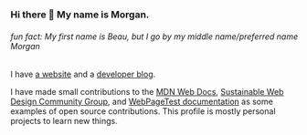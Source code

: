 ### Hi there 👋 My name is Morgan.

###### fun fact:  My first name is Beau, but I go by my middle name/preferred name Morgan 

I have [a website](https://morganwebdev.com) and a [developer blog](https://www.morganwebdev.org/). 

I have made small contributions to the [MDN Web Docs](https://github.com/mdn/content/pull/24346#issuecomment-1493051463), [Sustainable Web Design Community Group](https://github.com/w3c/sustyweb/releases/tag/v1.0-D2), and [WebPageTest documentation](https://github.com/WPO-Foundation/webpagetest-docs/pull/81) as some examples of open source contributions. This profile is mostly personal projects to learn new things. 


